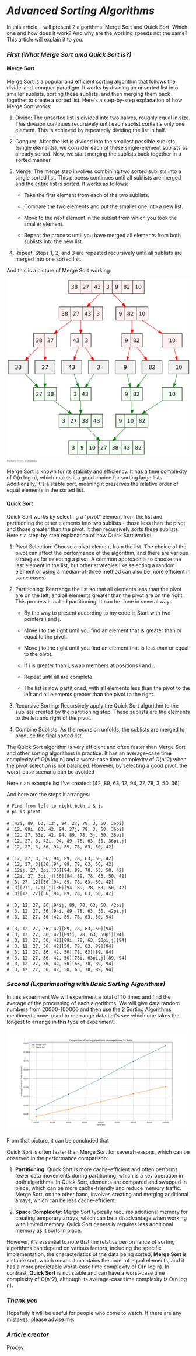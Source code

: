 # *Advanced Sorting Algorithms*

In this article, I will present 2 algorithms: Merge Sort and Quick Sort. Which one and how does it work? And why are the working speeds not the same? This article will explain it to you.

### *First (What Merge Sort amd Quick Sort is?)*

#### Merge Sort

Merge Sort is a popular and efficient sorting algorithm that follows the divide-and-conquer paradigm. It works by dividing an unsorted list into smaller sublists, sorting those sublists, and then merging them back together to create a sorted list. Here's a step-by-step explanation of how Merge Sort works:

1. Divide: The unsorted list is divided into two halves, roughly equal in size. This division continues recursively until each sublist contains only one element. This is achieved by repeatedly dividing the list in half.

2. Conquer: After the list is divided into the smallest possible sublists (single elements), we consider each of these single-element sublists as already sorted. Now, we start merging the sublists back together in a sorted manner.

3. Merge: The merge step involves combining two sorted sublists into a single sorted list. This process continues until all sublists are merged and the entire list is sorted. It works as follows:

    - Take the first element from each of the two sublists.

    - Compare the two elements and put the smaller one into a new   list.

    - Move to the next element in the sublist from which you took the smaller element.

    - Repeat the process until you have merged all elements from both sublists into the new list.

4. Repeat: Steps 1, 2, and 3 are repeated recursively until all sublists are merged into one sorted list. 

And this is a picture of Merge Sort working:

![Image!](images/Merge-Sort.png)
<span style="color:gray;font-size:8px">
    Picture from wikipedia
</span>

Merge Sort is known for its stability and efficiency. It has a time complexity of O(n log n), which makes it a good choice for sorting large lists. Additionally, it's a stable sort, meaning it preserves the relative order of equal elements in the sorted list.

#### Quick Sort

Quick Sort works by selecting a "pivot" element from the list and partitioning the other elements into two sublists - those less than the pivot and those greater than the pivot. It then recursively sorts these sublists. Here's a step-by-step explanation of how Quick Sort works:

1. Pivot Selection: Choose a pivot element from the list. The choice of the pivot can affect the performance of the algorithm, and there are various strategies for selecting a pivot. A common approach is to choose the last element in the list, but other strategies like selecting a random element or using a median-of-three method can also be more efficient in some cases.

2. Partitioning: Rearrange the list so that all elements less than the pivot are on the left, and all elements greater than the pivot are on the right. This process is called partitioning. It can be done in several ways

    - By the way to present according to my code is Start with two pointers i and j.

    - Move i to the right until you find an element that is greater than or equal to the pivot.

    - Move j to the right until you find an element that is less than or equal to the pivot.

    - If i is greater than j, swap members at positions i and j.

    - Repeat until all are complete.

    - The list is now partitioned, with all elements less than the pivot to the left and all elements greater than the pivot to the right.

3. Recursive Sorting: Recursively apply the Quick Sort algorithm to the sublists created by the partitioning step. These sublists are the elements to the left and right of the pivot.

4. Combine Sublists: As the recursion unfolds, the sublists are merged to produce the final sorted list.

The Quick Sort algorithm is very efficient and often faster than Merge Sort and other sorting algorithms in practice. It has an average-case time complexity of O(n log n) and a worst-case time complexity of O(n^2) when the pivot selection is not balanced. However, by selecting a good pivot, the worst-case scenario can be avoided

Here's an example list I've created:
[42, 89, 63, 12, 94, 27, 78, 3, 50, 36]

And here are the steps it arranges:

```
# Find from left to right both i & j.
# pi is pivot

# [42i, 89, 63, 12j, 94, 27, 78, 3, 50, 36pi]
# [12, 89i, 63, 42, 94, 27j, 78, 3, 50, 36pi]
# [12, 27, 63i, 42, 94, 89, 78, 3j, 50, 36pi]
# [12, 27, 3, 42i, 94, 89, 78, 63, 50, 36pi,j]
# [12, 27, 3, 36, 94, 89, 78, 63, 50, 42]

# [12, 27, 3, 36, 94, 89, 78, 63, 50, 42]
# [12, 27, 3][36][94, 89, 78, 63, 50, 42]
# [12ij, 27, 3pi][36][94, 89, 78, 63, 50, 42]
# [12i, 27, 3pi,j][36][94, 89, 78, 63, 50, 42]
# [3, 27, 12][36][94, 89, 78, 63, 50, 42]
# [3][27i, 12pi,j][36][94, 89, 78, 63, 50, 42]
# [3][12, 27][36][94, 89, 78, 63, 50, 42]

# [3, 12, 27, 36][94ij, 89, 78, 63, 50, 42pi]
# [3, 12, 27, 36][94i, 89, 78, 63, 50, 42pi,j]
# [3, 12, 27, 36][42, 89, 78, 63, 50, 94]

# [3, 12, 27, 36, 42][89, 78, 63, 50][94]
# [3, 12, 27, 36, 42][89ij, 78, 63, 50pi][94]
# [3, 12, 27, 36, 42][89i, 78, 63, 50pi,j][94]
# [3, 12, 27, 36, 42][50, 78, 63, 89][94]
# [3, 12, 27, 36, 42, 50][78, 63][89, 94]
# [3, 12, 27, 36, 42, 50][78i, 63pi,j][89, 94]
# [3, 12, 27, 36, 42, 50][63, 78, 89, 94]
# [3, 12, 27, 36, 42, 50, 63, 78, 89, 94]

```



### *Second (Experimenting with Basic Sorting Algorithms)*

In this experiment We will experiment a total of 10 times and find the average of the processing of each algorithms. We will give data random numbers from 20000-100000 and then use the 2 Sorting Algorithms mentioned above. used to rearrange data Let's see which one takes the longest to arrange in this type of experiment.

![Image!](images/compare-advanced-sorting.png)

From that picture, it can be concluded that

Quick Sort is often faster than Merge Sort for several reasons, which can be observed in the performance comparison:

1. **Partitioning**: Quick Sort is more cache-efficient and often performs fewer data movements during partitioning, which is a key operation in both algorithms. In Quick Sort, elements are compared and swapped in place, which can be more cache-friendly and reduce memory traffic. Merge Sort, on the other hand, involves creating and merging additional arrays, which can be less cache-efficient.

2. **Space Complexity**: Merge Sort typically requires additional memory for creating temporary arrays, which can be a disadvantage when working with limited memory. Quick Sort generally requires less additional memory as it sorts in place.

However, it's essential to note that the relative performance of sorting algorithms can depend on various factors, including the specific implementation, the characteristics of the data being sorted, **Merge Sort** is a stable sort, which means it maintains the order of equal elements, and it has a more predictable worst-case time complexity of O(n log n). In contrast, **Quick Sort** is not stable and can have a worst-case time complexity of O(n^2), although its average-case time complexity is O(n log n).

### *Thank you*

Hopefully it will be useful for people who come to watch. If there are any mistakes, please advise me.

### *Article creator*

[Prodev](https://github.com/PK-LetsDev)
